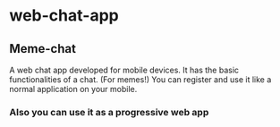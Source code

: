 # web-chat-app
## Meme-chat
A web chat app developed for mobile devices. It has the basic functionalities of a chat. (For memes!)
You can register and use it like a normal application on your mobile.
### Also you can use it as a progressive web app
